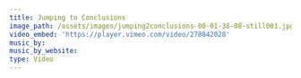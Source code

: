 ```yaml
---
title: Jumping to Conclusions
image_path: /assets/images/jumping2conclusions-00-01-38-08-still001.jpg
video_embed: 'https://player.vimeo.com/video/278842028'
music_by:
music_by_website:
type: Video
---
```


